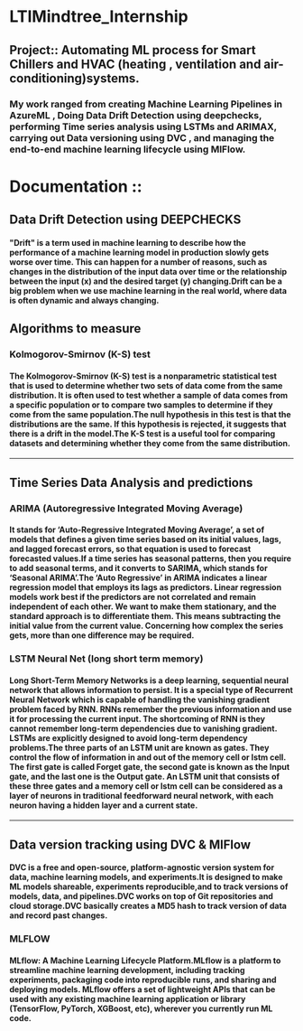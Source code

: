 # LTIMindtree_Internship

## Project:: Automating ML process for Smart Chillers and HVAC (heating , ventilation and air-conditioning)systems.

### My work ranged from creating Machine Learning Pipelines in AzureML , Doing Data Drift Detection using deepchecks, performing Time series analysis using LSTMs and ARIMAX, carrying out Data versioning using DVC , and managing the end-to-end machine learning lifecycle using MlFlow.

# Documentation :: 

## Data Drift Detection using DEEPCHECKS

#### "Drift" is a term used in machine learning to describe how the performance of a machine learning model in production slowly gets worse over time. This can happen for a number of reasons, such as changes in the distribution of the input data over time or the relationship between the input (x) and the desired target (y) changing.Drift can be a big problem when we use machine learning in the real world, where data is often dynamic and always changing. 

## Algorithms to measure 

### Kolmogorov-Smirnov (K-S) test
#### The Kolmogorov-Smirnov (K-S) test is a nonparametric statistical test that is used to determine whether two sets of data come from the same distribution. It is often used to test whether a sample of data comes from a specific population or to compare two samples to determine if they come from the same population.The null hypothesis in this test is that the distributions are the same. If this hypothesis is rejected, it suggests that there is a drift in the model.The K-S test is a useful tool for comparing datasets and determining whether they come from the same distribution.

----------------------------------------------------------------------------------------------------------------------------------------------------------

## Time Series Data Analysis and predictions 

### ARIMA (Autoregressive Integrated Moving Average)
#### It stands for ‘Auto-Regressive Integrated Moving Average’, a set of models that defines a given time series based on its initial values, lags, and lagged forecast errors, so that equation is used to forecast forecasted values.If a time series has seasonal patterns, then you require to add seasonal terms, and it converts to SARIMA, which stands for ‘Seasonal ARIMA’.The ‘Auto Regressive’ in ARIMA indicates a linear regression model that employs its lags as predictors. Linear regression models work best if the predictors are not correlated and remain independent of each other. We want to make them stationary, and the standard approach is to differentiate them. This means subtracting the initial value from the current value. Concerning how complex the series gets, more than one difference may be required.

### LSTM Neural Net (long short term memory)
#### Long Short-Term Memory Networks is a deep learning, sequential neural network that allows information to persist. It is a special type of Recurrent Neural Network which is capable of handling the vanishing gradient problem faced by RNN. RNNs remember the previous information and use it for processing the current input. The shortcoming of RNN is they cannot remember long-term dependencies due to vanishing gradient. LSTMs are explicitly designed to avoid long-term dependency problems.The three parts of an LSTM unit are known as gates. They control the flow of information in and out of the memory cell or lstm cell. The first gate is called Forget gate, the second gate is known as the Input gate, and the last one is the Output gate. An LSTM unit that consists of these three gates and a memory cell or lstm cell can be considered as a layer of neurons in traditional feedforward neural network, with each neuron having a hidden layer and a current state.


----------------------------------------------------------------------------------------------------------------------------------------------------------

## Data version tracking using DVC & MlFlow
#### DVC is a free and open-source, platform-agnostic version system for data, machine learning models, and experiments.It is designed to make ML models shareable, experiments reproducible,and to track versions of models, data, and pipelines.DVC works on top of Git repositories and cloud storage.DVC basically creates a MD5 hash to track version of data and record past changes.
### MLFLOW
#### MLflow: A Machine Learning Lifecycle Platform.MLflow is a platform to streamline machine learning development, including tracking experiments, packaging code into reproducible runs, and sharing and deploying models. MLflow offers a set of lightweight APIs that can be used with any existing machine learning application or library (TensorFlow, PyTorch, XGBoost, etc), wherever you currently run ML code.
